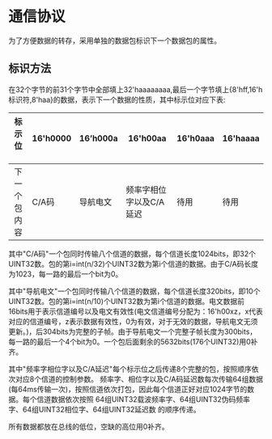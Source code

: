 通信协议
==
为了方便数据的转存，采用单独的数据包标识下一个数据包的属性。

标识方法
--
在32个字节的前31个字节中全部填上32'haaaaaaaa,最后一个字节填上{8'hff,16'h标识符,8'haa}的数据，表示下一个数据的性质，其中标示位对应下表:

| 标示位      | 16'h0000 | 16’h000a | 16'h00aa | 16'h0aaa | 16'haaaa |
|:----------:|-----|-----|-----|-----|-----|
| 下一个包内容|C/A码|导航电文|频率字相位字以及C/A延迟|待用|待用|

其中"C/A码"一个包同时传输八个信道的数据，每个信道长度1024bits，即32个UINT32数。包的第i=int(n/32)个UINT32数为第i个信道的数据。由于C/A码长度为1023，每一路的最后一个bit为0。

其中"导航电文"一个包同时传输八个信道的数据，每个信道长度320bits，即10个UINT32数。包的第i=int(n/10)个UINT32数为第i个信道的数据。电文数据前16bits用于表示信道编号以及电文有效性(电文信道编号分配为：16'h00xz，x代表对应的信道编号，z表示数据有效性，0为有效，对于无效的数据，导航电文无须更新。)，后304bits为完整的子帧。由于导航电文一个完整子帧长度为300bits，每一路的最后一个4个bit为0。一个包后面剩余的5632bits(176个UINT32)用0补齐。

其中"频率字相位字以及C/A延迟"每个标示位之后传递8个完整的包，按照顺序依次对应8个信道的控制参数。
频率字、相位字以及C/A码延迟数每次传输64组数据(每64ms传输一次)，按照信道依次打包，因此每个信道正好对应1024字节的数据。每个信道数据依次按照 64组UINT32载波频率字、64组UINT32伪码频率字、64组UINT32相位字、64组UINT32延迟数 的顺序传递。

所有数据都放在总线的低位，空缺的高位用0补齐。
